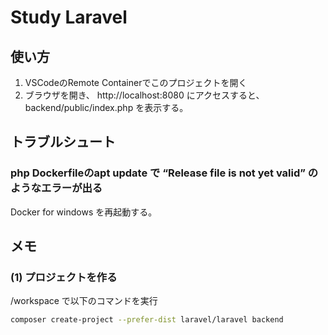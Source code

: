 # Study Laravel
## 使い方
1. VSCodeのRemote Containerでこのプロジェクトを開く
2. ブラウザを開き、 http://localhost:8080 にアクセスすると、backend/public/index.php を表示する。

## トラブルシュート
### php Dockerfileのapt update で “Release file is not yet valid” のようなエラーが出る
Docker for windows を再起動する。

## メモ
### (1) プロジェクトを作る
/workspace で以下のコマンドを実行   
```sh
composer create-project --prefer-dist laravel/laravel backend
```